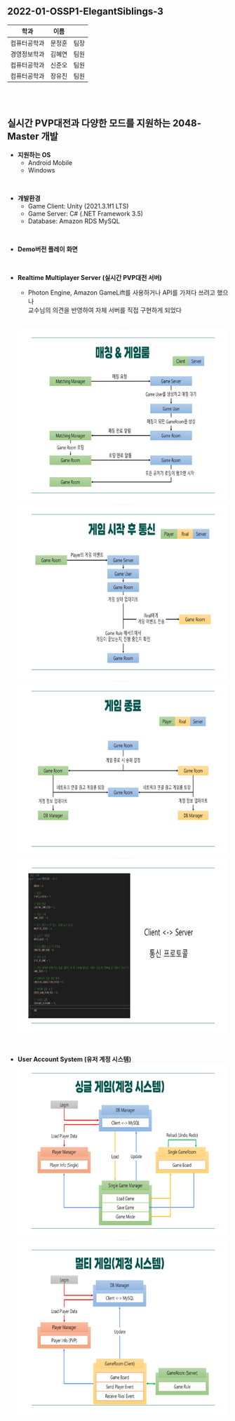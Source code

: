 ## 2022-01-OSSP1-ElegantSiblings-3

|학과|이름||
|------|---|---|
|컴퓨터공학과|문정훈|팀장|
|경영정보학과|김혜연|팀원|
|컴퓨터공학과|신준오|팀원|
|컴퓨터공학과|장유진|팀원|

<br><br>


## 실시간 PVP대전과 다양한 모드를 지원하는 2048-Master 개발

* **지원하는 OS**
  * Android Mobile
  * Windows
<br>

* **개발환경**
  * Game Client: Unity (2021.3.1f1 LTS)
  * Game Server: C# (.NET Framework 3.5)
  * Database: Amazon RDS MySQL  
<br>

* **Demo버전 플레이 화면**
<br>

* **Realtime Multiplayer Server (실시간 PVP대전 서버)**
  * Photon Engine, Amazon GameLift를 사용하거나 API를 가져다 쓰려고 했으나<br>
    교수님의 의견을 반영하여 자체 서버를 직접 구현하게 되었다
  
  <br><img src="https://github.com/CSID-DGU/2022-01-OSSP1-ElegantSiblings-3/blob/main/Image/Server_Logic1.png" width="711" height="400"/>
  <img src="https://github.com/CSID-DGU/2022-01-OSSP1-ElegantSiblings-3/blob/main/Image/Server_Logic2.png" width="711" height="400"/>
  <img src="https://github.com/CSID-DGU/2022-01-OSSP1-ElegantSiblings-3/blob/main/Image/Server_Logic3.png" width="711" height="400"/>
  <img src="https://github.com/CSID-DGU/2022-01-OSSP1-ElegantSiblings-3/blob/main/Image/Server_Logic4.png" width="711" height="400"/>
<br>

* **User Account System (유저 계정 시스템)**
  <br><img src="https://github.com/CSID-DGU/2022-01-OSSP1-ElegantSiblings-3/blob/main/Image/User_Account1.png" width="711" height="400"/>
  <img src="https://github.com/CSID-DGU/2022-01-OSSP1-ElegantSiblings-3/blob/main/Image/User_Account2.png" width="711" height="400"/>

<br>
